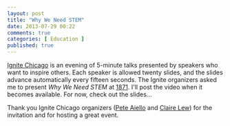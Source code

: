 ```yaml
---
layout: post
title: "Why We Need STEM"
date: 2013-07-29 00:22
comments: true
categories: [ Education ] 
published: true
---
```

[Ignite Chicago](http://ignitechi.org) is an evening of 5-minute talks presented by speakers who want to inspire others. Each speaker is allowed twenty slides, and the slides advance automatically every fifteen seconds. The Ignite organizers asked me to present _Why We Need STEM_ at [1871](http://1871.com). I'll post the video when it becomes available. For now, check out the slides...
<!-- more -->
<center><script async class="speakerdeck-embed" data-id="4c328420da3d01301487425a5f060967" data-ratio="1.29456384323641" src="//speakerdeck.com/assets/embed.js"></script></center>

Thank you Ignite Chicago organizers ([Pete Aiello](http://www.goteampete.com) and [Claire Lew](http://clairelew.com)) for the invitation and for hosting a great event.

